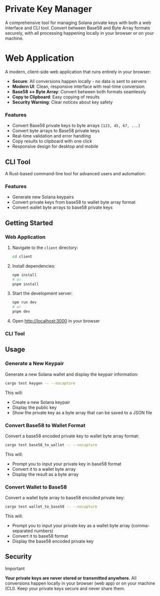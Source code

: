 # Private Key Manager

A comprehensive tool for managing Solana private keys with both a web interface and CLI tool. Convert between Base58 and Byte Array formats securely, with all processing happening locally in your browser or on your machine.

# Web Application

A modern, client-side web application that runs entirely in your browser:

- **Secure**: All conversions happen locally - no data is sent to servers
- **Modern UI**: Clean, responsive interface with real-time conversion
- **Base58 ↔ Byte Array**: Convert between both formats seamlessly
- **Copy to Clipboard**: Easy copying of results
- **Security Warning**: Clear notices about key safety

### Features
- Convert Base58 private keys to byte arrays `[123, 45, 67, ...]`
- Convert byte arrays to Base58 private keys
- Real-time validation and error handling
- Copy results to clipboard with one click
- Responsive design for desktop and mobile

## CLI Tool

A Rust-based command-line tool for advanced users and automation:

### Features
- Generate new Solana keypairs
- Convert private keys from base58 to wallet byte array format
- Convert wallet byte arrays to base58 private keys

## Getting Started

### Web Application

1. Navigate to the `client` directory:
   ```bash
   cd client
   ```

2. Install dependencies:
   ```bash
   npm install
   # or
   pnpm install
   ```

3. Start the development server:
   ```bash
   npm run dev
   # or
   pnpm dev
   ```

4. Open [http://localhost:3000](http://localhost:3000) in your browser

### CLI Tool

## Usage

### Generate a New Keypair

Generate a new Solana wallet and display the keypair information:

```bash
cargo test keygen -- --nocapture
```

This will:
- Create a new Solana keypair
- Display the public key
- Show the private key as a byte array that can be saved to a JSON file

### Convert Base58 to Wallet Format

Convert a base58 encoded private key to wallet byte array format:

```bash
cargo test base58_to_wallet -- --nocapture
```

This will:
- Prompt you to input your private key in base58 format
- Convert it to a wallet byte array
- Display the result as a byte array

### Convert Wallet to Base58

Convert a wallet byte array to base58 encoded private key:

```bash
cargo test wallet_to_base58 -- --nocapture
```

This will:
- Prompt you to input your private key as a wallet byte array (comma-separated numbers)
- Convert it to base58 format
- Display the base58 encoded private key

## Security

> [!IMPORTANT]  
> **Your private keys are never stored or transmitted anywhere.** All conversions happen locally in your browser (web app) or on your machine (CLI). Keep your private keys secure and never share them.
